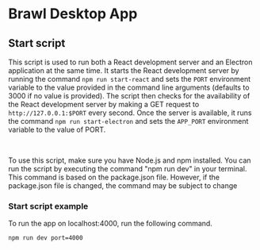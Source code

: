 # Brawl Desktop App

## Start script

This script is used to run both a React development server and an Electron application at the same time. It starts the React development server by running the command `npm run start-react` and sets the `PORT` environment variable to the value provided in the command line arguments (defaults to 3000 if no value is provided). The script then checks for the availability of the React development server by making a GET request to `http://127.0.0.1:$PORT`
every second. Once the server is available, it runs the command `npm run start-electron` and sets the `APP_PORT` environment variable to the value of PORT.

</br>

To use this script, make sure you have Node.js and npm installed. You can run the script by executing the command "npm run dev" in your terminal. This command is based on the package.json file. However, if the package.json file is changed, the command may be subject to change

### **Start script example**

To run the app on localhost:4000, run the following command.

```bash
npm run dev port=4000
```
